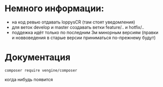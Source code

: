 # Немного информации:
- на код ревью отдавать loppysCR (там стоят уведомления)
- для веток develop и master создавать ветки feature/.. и hotfix/..
- поддежка идёт только по последним 3м минорным версиям (правки и новвоведения в старые версии приниматься по-прежнему будут)

# Документация

`composer require vengine/composer`

когда нибудь появится
